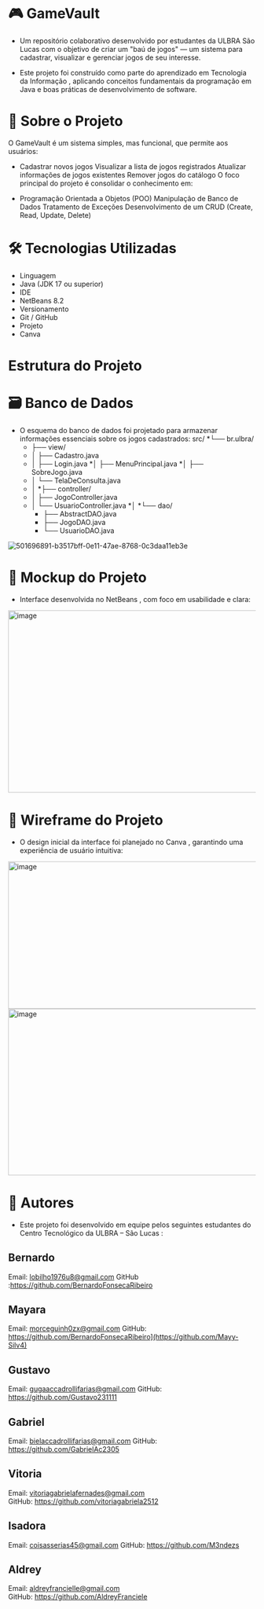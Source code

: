 # 🎮 GameVault
* Um repositório colaborativo desenvolvido por estudantes da ULBRA São Lucas com o objetivo de criar um "baú de jogos" — um sistema para cadastrar, visualizar e gerenciar jogos de seu interesse. 

* Este projeto foi construído como parte do aprendizado em Tecnologia da Informação , aplicando conceitos fundamentais da programação em Java e boas práticas de desenvolvimento de software.

  

# 📌 Sobre o Projeto
O GameVault é um sistema simples, mas funcional, que permite aos usuários:

* Cadastrar novos jogos
Visualizar a lista de jogos registrados
Atualizar informações de jogos existentes
Remover jogos do catálogo
O foco principal do projeto é consolidar o conhecimento em:

* Programação Orientada a Objetos (POO)
Manipulação de Banco de Dados
Tratamento de Exceções
Desenvolvimento de um CRUD (Create, Read, Update, Delete)

# 🛠️ Tecnologias Utilizadas
* Linguagem
* Java (JDK 17 ou superior)
* IDE
* NetBeans 8.2
* Versionamento
* Git / GitHub
* Projeto
* Canva

# Estrutura do Projeto
  # 🗃️ Banco de Dados
* O esquema do banco de dados foi projetado para armazenar informações essenciais sobre os jogos cadastrados:
src/
*└── br.ulbra/
   * ├── view/
   * │   ├── Cadastro.java
   * │   ├── Login.java
    *│   ├── MenuPrincipal.java
    *│   ├── SobreJogo.java
   * │   └── TelaDeConsulta.java
   * │
    *├── controller/
   * │   ├── JogoController.java
   * │   └── UsuarioController.java
    *│
    *└── dao/
     *   ├── AbstractDAO.java
      *  ├── JogoDAO.java
     *   └── UsuarioDAO.java

![501696891-b3517bff-0e11-47ae-8768-0c3daa11eb3e](https://github.com/user-attachments/assets/bf168565-a273-4399-9dcd-bfe175194140)

# 🎨 Mockup do Projeto
* Interface desenvolvida no NetBeans , com foco em usabilidade e clara:
  
<img width="666" height="371" alt="image" src="https://github.com/user-attachments/assets/b3aca5b8-fe0a-4896-8110-d30ef60df319" />

# 🧭 Wireframe do Projeto
* O design inicial da interface foi planejado no Canva , garantindo uma experiência de usuário intuitiva:

<img width="550" height="300" alt="image" src="https://github.com/user-attachments/assets/b4363b64-94fc-4eb7-aee5-166f309d4e4a" />


<img width="625" height="339" alt="image" src="https://github.com/user-attachments/assets/cba3c816-1ab7-487f-9629-44475a66e5a1" />

# 👥 Autores
* Este projeto foi desenvolvido em equipe pelos seguintes estudantes do Centro Tecnológico da ULBRA – São Lucas :

 ## Bernardo
Email: lobilho1976u8@gmail.com
GitHub :https://github.com/BernardoFonsecaRibeiro

## Mayara
Email: morceguinh0zx@gmail.com 
GitHub: https://github.com/BernardoFonsecaRibeiro](https://github.com/Mayy-Silv4)

 ## Gustavo
Email: gugaaccadrollifarias@gmail.com 
GitHub: https://github.com/Gustavo231111

## Gabriel
Email: bielaccadrollifarias@gmail.com 
GitHub: https://github.com/GabrielAc2305

## Vitoria
Email: vitoriagabrielafernades@gmail.com  
GitHub: https://github.com/vitoriagabriela2512

## Isadora
Email: coisasserias45@gmail.com
GitHub: https://github.com/M3ndezs
  
## Aldrey
Email: aldreyfrancielle@gmail.com   
GitHub: https://github.com/AldreyFranciele
